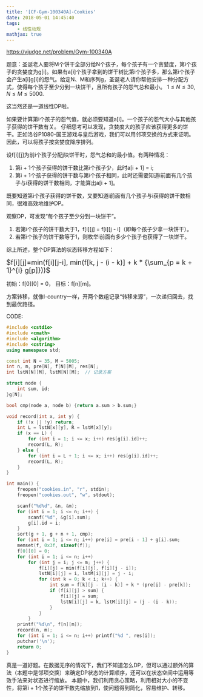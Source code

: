 ```yaml
---
title: '[CF-Gym-100340A]-Cookies'
date: 2018-05-01 14:45:40
tags:
    - 线性动规
mathjax: true
---
```


https://vjudge.net/problem/Gym-100340A

题意：圣诞老人要将M个饼干全部分给N个孩子，每个孩子有一个贪婪度，第i个孩子的贪婪度为g[i]。如果有a[i]个孩子拿到的饼干树比第i个孩子多，那么第i个孩子会产生a[i]g[i]的怨气。给定N、M和序列g，圣诞老人请你帮他安排一种分配方式，使得每个孩子至少分到一块饼干，且所有孩子的怨气总和最小。
$1 \leq N \leq 30$, $N \leq M \leq 5000$.

这当然还是一道线性DP啦。

如果要计算第i个孩子的怨气值，就必须要知道a[i]。一个孩子的怨气大小与其他孩子获得的饼干数有关。
仔细思考可以发现，贪婪度大的孩子应该获得更多的饼干。正如洛谷P1080-国王游戏与皇后游戏，我们可以用邻项交换的方式来证明。因此，可以将孩子按贪婪度降序排列。

设f[i][j]为前i个孩子分配j块饼干时，怨气总和的最小值。有两种情况：
1. 第i + 1个孩子获得的饼干数比第i个孩子少，此时a[i + 1] = i;
2. 第i + 1个孩子获得的饼干数与第i个孩子相同，此时还需要知道i前面有几个孩子与i获得的饼干数相同，才能算出a[i + 1]。

既要知道第i个孩子获得的饼干数，又要知道i前面有几个孩子与i获得的饼干数相同，很难高效地维护DP。

观察DP，可发现“每个孩子至少分到一块饼干”。
1. 若第i个孩子的饼干数大于1，f[i][j] = f[i][j - i]（即每个孩子少拿一块饼干）。
2. 若第i个孩子的饼干数等于1，则枚举i前面有多少个孩子也获得了一块饼干。

综上所述，整个DP算法的状态转移方程如下：

<font size=4>$f[i][j]=min(f[i][j-i], min(f[k, j - (i - k)] + k * {\sum_{p = k + 1}^{i} g[p]}))$</font>

初始：f[0][0] = 0， 目标：f[n][m]。

方案转移，就像I-country一样，开两个数组记录“转移来源”，一次递归回去，找到最优路径。


CODE:
``` c++
#include <cstdio>
#include <cmath>
#include <algorithm>
#include <cstring>
using namespace std;

const int N = 35, M = 5005;
int n, m, pre[N], f[N][M], res[N];
int lstN[N][M], lstM[N][M];  // 记录方案

struct node {
    int sum, id;
}g[N];

bool cmp(node a, node b) {return a.sum > b.sum;}

void record(int x, int y) {
    if (!x || !y) return;
    int L = lstN[x][y], R = lstM[x][y];
    if (x == L) {
        for (int i = 1; i <= x; i++) res[g[i].id]++;
        record(L, R);
    } else {
        for (int i = L + 1; i <= x; i++) res[g[i].id]++;
        record(L, R);
    }
}

int main() {
    freopen("cookies.in", "r", stdin);
    freopen("cookies.out", "w", stdout);

    scanf("%d%d", &n, &m);
    for (int i = 1; i <= n; i++) {
        scanf("%d", &g[i].sum);
        g[i].id = i;
    }
    sort(g + 1, g + n + 1, cmp);
    for (int i = 1; i <= n; i++) pre[i] = pre[i - 1] + g[i].sum;
    memset(f, 0x3f, sizeof(f));
    f[0][0] = 0;
    for (int i = 1; i <= n; i++)
        for (int j = i; j <= m; j++) {
            f[i][j] = min(f[i][j], f[i][j - i]);
            lstN[i][j] = i, lstM[i][j] = j - i;
            for (int k = 0; k < i; k++) {
                int sum = f[k][j - (i - k)] + k * (pre[i] - pre[k]);
                if (f[i][j] > sum) {
                    f[i][j] = sum;
                    lstN[i][j] = k, lstM[i][j] = (j - (i - k));
                }
            }
        }
    printf("%d\n", f[n][m]);
    record(n, m);
    for (int i = 1; i <= n; i++) printf("%d ", res[i]);
    putchar('\n');
    return 0;
}
```

真是一道好题。在数据无序的情况下，我们不知道怎么DP，但可以通过额外的算法（本题中是邻项交换）来确定DP状态的计算顺序，还可以在状态空间中运用等效手法来对状态进行缩放。
本题中，我们利用贪心策略，利用相对大小的不变性，将第i + 1个孩子的饼干数先缩放到1，使问题得到简化，容易维护、转移。